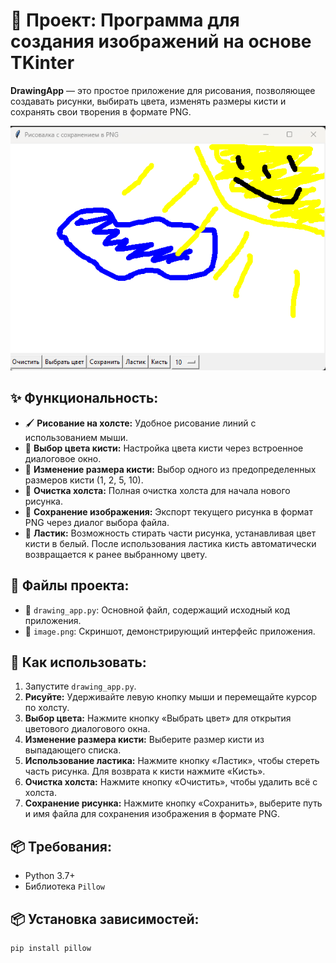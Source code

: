 # 🎨 Проект: Программа для создания изображений на основе TKinter

**DrawingApp** — это простое приложение для рисования, позволяющее создавать рисунки, выбирать цвета, изменять размеры кисти и сохранять свои творения в формате PNG.

![Скриншот программы](./image.png)

## ✨ Функциональность:

- 🖌️ **Рисование на холсте:** Удобное рисование линий с использованием мыши.
- 🎨 **Выбор цвета кисти:** Настройка цвета кисти через встроенное диалоговое окно.
- 🔧 **Изменение размера кисти:** Выбор одного из предопределенных размеров кисти (1, 2, 5, 10).
- 🧹 **Очистка холста:** Полная очистка холста для начала нового рисунка.
- 💾 **Сохранение изображения:** Экспорт текущего рисунка в формат PNG через диалог выбора файла.
- 🧽 **Ластик:** Возможность стирать части рисунка, устанавливая цвет кисти в белый. После использования ластика кисть автоматически возвращается к ранее выбранному цвету.

## 📁 Файлы проекта:

- 📌 `drawing_app.py`: Основной файл, содержащий исходный код приложения.
- 📌 `image.png`: Скриншот, демонстрирующий интерфейс приложения.

## 🚀 Как использовать:

1. Запустите `drawing_app.py`.
2. **Рисуйте:** Удерживайте левую кнопку мыши и перемещайте курсор по холсту.
3. **Выбор цвета:** Нажмите кнопку «Выбрать цвет» для открытия цветового диалогового окна.
4. **Изменение размера кисти:** Выберите размер кисти из выпадающего списка.
5. **Использование ластика:** Нажмите кнопку «Ластик», чтобы стереть часть рисунка. Для возврата к кисти нажмите «Кисть».
6. **Очистка холста:** Нажмите кнопку «Очистить», чтобы удалить всё с холста.
7. **Сохранение рисунка:** Нажмите кнопку «Сохранить», выберите путь и имя файла для сохранения изображения в формате PNG.

## 📦 Требования:

- Python 3.7+
- Библиотека `Pillow`

## 📦 Установка зависимостей:

```bash
pip install pillow